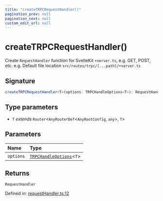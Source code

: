 ```yaml
---
title: "createTRPCRequestHandler()"
pagination_prev: null
pagination_next: null
custom_edit_url: null
---
```


# createTRPCRequestHandler()

Create `RequestHandler` function for SvelteKit `+server.ts`, e.g. GET, POST, etc.
e.g. Default file location `src/routes/trpc/[...path]/+server.ts`

## Signature

```ts
createTRPCRequestHandler<T>(options: TRPCHandleOptions<T>): RequestHandler;
```

## Type parameters

- `T` *extends* `Router`<`AnyRouterDef`<`AnyRootConfig`, `any`\>, `T`\>

## Parameters

| Name | Type |
| :------ | :------ |
| `options` | [`TRPCHandleOptions`](../types/TRPCHandleOptions.md)<`T`\> |

## Returns

`RequestHandler`

Defined in:  [requestHandler.ts:12](https://github.com/bevm0/trpc-svelte-toolbox/blob/003683b/packages/trpc-sveltekit/src/requestHandler.ts#L12)
